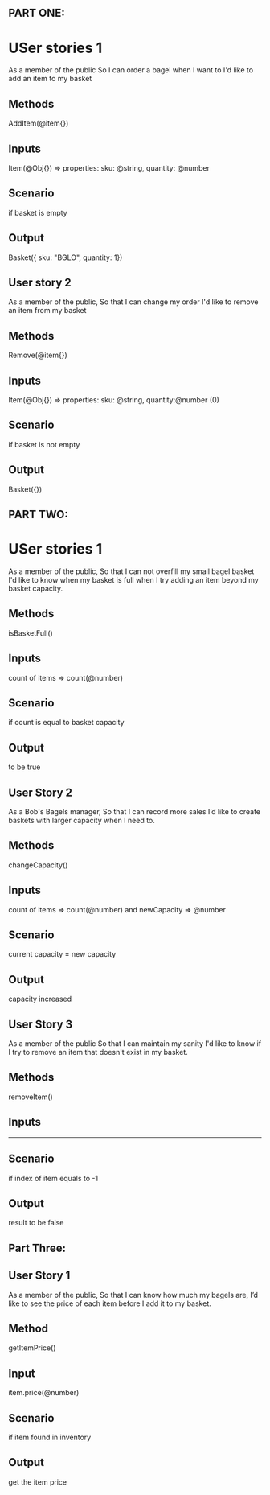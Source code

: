 <!-- ######################## PART ONE ############################## -->

## PART ONE:

# USer stories 1

As a member of the public
So I can order a bagel when I want to
I'd like to add an item to my basket

## Methods

AddItem(@item{})

## Inputs

Item(@Obj{}) => properties: sku: @string, quantity: @number

## Scenario

if basket is empty

## Output

Basket({
sku: "BGLO",
quantity: 1})

<!--------------------------------------------->

## User story 2

As a member of the public,
So that I can change my order
I'd like to remove an item from my basket

## Methods

Remove(@item{})

## Inputs

Item(@Obj{}) => properties: sku: @string, quantity:@number (0)

## Scenario

if basket is not empty

## Output

Basket({})

<!-- ######################## PART TWO ############################## -->

## PART TWO:

# USer stories 1

As a member of the public,
So that I can not overfill my small bagel basket
I'd like to know when my basket is full when I try adding an item beyond my basket capacity.

## Methods

isBasketFull()

## Inputs

count of items => count(@number)

## Scenario

if count is equal to basket capacity

## Output

to be true

<!--------------------------------------------->

## User Story 2

As a Bob's Bagels manager,
So that I can record more sales
I’d like to create baskets with larger capacity when I need to.

## Methods

changeCapacity()

## Inputs

count of items => count(@number)
and newCapacity => @number

## Scenario

current capacity = new capacity

## Output

capacity increased

<!--------------------------------------------->

## User Story 3

As a member of the public
So that I can maintain my sanity
I'd like to know if I try to remove an item that doesn't exist in my basket.

## Methods

removeItem()

## Inputs

---

## Scenario

if index of item equals to -1

## Output

result to be false

<!-- ######################## PART THREE ############################## -->

## Part Three:

## User Story 1

As a member of the public,
So that I can know how much my bagels are,
I’d like to see the price of each item before I add it to my basket.

## Method

getItemPrice()

## Input

item.price(@number)

## Scenario

if item found in inventory

## Output

get the item price
